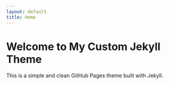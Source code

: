 ```yaml
---
layout: default
title: Home
---
```

# Welcome to My Custom Jekyll Theme
This is a simple and clean GitHub Pages theme built with Jekyll.
